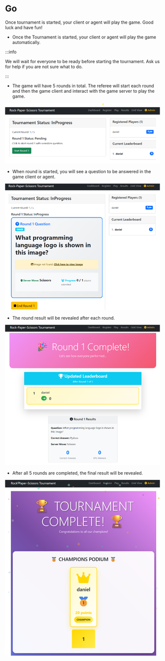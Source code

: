 
# Go

Once tournament is started, your client or agent will play the game. Good luck and have fun!

- Once the Tournament is started, your client or agent will play the game automatically.

:::info

We will wait for everyone to be ready before starting the tournament. Ask us for help if you are not sure what to do.

:::


- The game will have 5 rounds in total. The referee will start each round and then the game client and interact with the game server to play the game.

![alt text](images\image-6.png)

- When round is started, you will see a question to be answered in the game client or agent. 

![alt text](images\image-7.png)

- The round result will be revealed after each round.

![alt text](images\image-8.png)

- After all 5 rounds are completed, the final result will be revealed.

![alt text](images\image-9.png)

